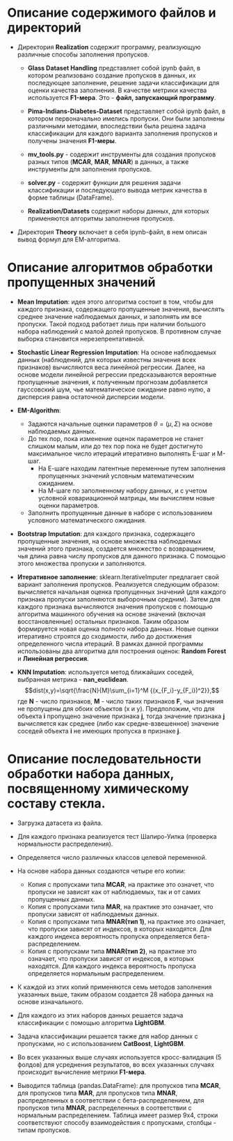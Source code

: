 # Описание содержимого файлов и директорий

* Директория **Realization** содержит программу, реализующую различные способы заполнения пропусков.
	* **Glass Dataset Handling** представляет собой ipynb файл, в котором реализовано создание пропусков в данных, их последующее заполнение, решение задачи классификации для оценки качества заполнения. В качестве метрики качества используется **F1-мера**. Это - **файл, запускающий программу**.
    * **Pima-Indians-Diabetes-Dataset** представляет собой ipynb файл, в котором первоначально имелись пропуски. Они были заполнены различными методами, впоследствии была решена задача классификации для каждого варианта заполнения пропусков и получены значения  **F1-меры**.

	* **mv_tools.py** - содержит инструменты для создания пропусков разных типов (**MCAR**, **MAR**, **MNAR**) в данных, а также инструменты для заполнения пропусков.

	* **solver.py** - содержит функции для решения задачи классификации и последующего вывода метрик качества в форме таблицы (DataFrame).

	* **Realization/Datasets** содержит наборы данных, для которых применяются алгоритмы заполнения пропусков. 

* Директория **Theory** включает в себя ipynb-файл, в нем описан вывод формул для ЕМ-алгоритма.

# Описание алгоритмов обработки пропущенных значений

* **Mean Imputation**: идея этого алгоритма состоит в том, чтобы для каждого признака, содержащего пропущенные значения, вычислять среднее значение наблюдаемых данных, и заполнять им все пропуски. Такой подход работает лишь при наличии большого набора наблюдений с малой долей пропусков. В противном случае выборка становится нерезепрентативной.

* **Stochastic Linear Regression Imputation**: На основе наблюдаемых данных (наблюдений, для которых известны значения всех признаков) вычисляются веса линейной регрессии. Далее, на основе модели линейной регрессии предсказываются вероятные пропущенные значения, к полученным прогнозам добавляется гауссовский шум, чье математическое ожидание равно нулю, а дисперсия равна остаточной дисперсии модели.

* **EM-Algorithm**:
	* Задаются начальные оценки параметров $\theta=(\mu, \Sigma)$ на основе наблюдаемых данных.
	* До тех пор, пока изменение оценок параметров не станет слишком малым, или до тех пор пока не будет достигнуто максимальное число итераций итеративно выполнять E-шаг и M-шаг.
		* На Е-шаге находим латентные переменные путем заполнения пропущенных значений условным математическим ожиданием. 
		* На М-шаге по заполненному набору данных, и с учетом условной ковариационной матрицы, мы вычисляем новые оценки параметров.
	* Заполнить пропущенные данные в наборе с использованием условного математического ожидания.

	
* **Bootstrap Imputation**: для каждого признака, содержащего пропущенные значения, на основе множества наблюдаемых значений этого признака, создается множество с возвращением, чья длина равна числу пропусков для данного признака. С помощью этого множества пропуски и заполняются.

* **Итеративное заполнение**: sklearn.IterativeImputer предлагает свой вариант заполнения пропусков. Реализуется следующим образом: вычисляется начальная оценка пропущенных значений (для каждого признака пропуски заполняются выборочным средним). Затем для каждого признака вычисляются значения пропусков с помощью алгоритма машинного обучения на основе значений (включая восстановленные) остальных признаков. Таким образом формируется новая оценка полного набора данных.
Новые оценки итеративно строятся до сходимости, либо до достижения определенного числа итераций. В рамках данной программы использованы два алгоритма для построения оценок: **Random Forest** и **Линейная регрессия**.
    

* **KNN Imputation**: используется метод ближайших соседей, выбранная метрика - **nan_euclidean**. $$dist(x,y)=\sqrt{\frac{N}{M}\sum_{i=1}^M {(x_{F_i}-y_{F_i})^2}},$$ где **N** - число признаков, **M** - число таких признаков **F**, чьи значения не пропущены для обоих объектов (x и y). Предположим, что для объекта **i** пропущено значение признака **j**, тогда значение признака **j** вычисляется как среднее (либо как средне-взвешенное) значение соседей объекта **i** не имеющих пропуска в признаке **j**.

# Описание последовательности обработки набора данных, посвященному химическому составу стекла.

* Загрузка датасета из файла.

* Для каждого признака реализуется тест Шапиро-Уилка (проверка нормальности распределения).

* Определяется число различных классов целевой переменной.

* На основе набора данных создаются четыре его копии:
	* Копия с пропусками типа **MCAR**, на практике это означет, что пропуски не зависят как от наблюдаемых, так и от самих пропущенных данных.
	* Копия с пропусками типа **MAR**, на практике это означает, что пропуски зависят от наблюдаемых данных.
	* Копия с пропусками типа **MNAR(тип 1)**, на практике это означает, что пропуски зависят от индексов, в которых находятся. Для каждого индекса вероятность пропуска определяется бета-распределением.
	* Копия с пропусками типа **MNAR(тип 2)**, на практике это означает, что пропуски зависят от индексов, в которых находятся. Для каждого индекса вероятность пропуска определяется нормальным распределением.

* К каждой из этих копий применяются семь методов заполнения указанных выше, таким образом создается 28 набора данных на основе изначального.

* Для каждого из этих наборов данных решается задача классификации с помощью алгоритма **LightGBM**.

* Задача классификации решается также для набор данных с пропусками, но с использованием **CatBoost**, **LightGBM**.

* Во всех указанных выше случаях используется кросс-валидация (5 фолдов) для усреднения результатов, во всех указанных случаях происходит вычисление метрики **F1-мера**.

* Выводится таблица (pandas.DataFrame): для пропусков типа **MCAR**, для пропусков типа **MAR**, для пропусков типа **MNAR**, распределенных в соответствии с бета-распределением, для пропусков типа **MNAR**, распределенных в соответствии с нормальным распределением. Таблица имеет размер 9x4, строки соответствуют способу взаимодействия с пропусками, столбцы - типам пропусков.